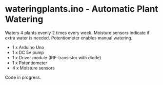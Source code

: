 # wateringplants.ino - Automatic Plant Watering
Waters 4 plants evenly 2 times every week. Moisture sensors 
indicate if extra water is needed. Potentiometer enables manual
watering. 
 
- 1 x Arduino Uno
- 1 x DC 5v pump
- 1 x Driver module (IRF-transistor with diode)
- 1 x Potentiometer
- 4 x Moisture sensors

Code in progress.
